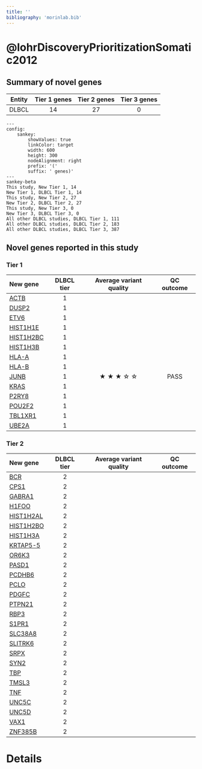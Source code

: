```yaml
---
title: ''
bibliography: 'morinlab.bib'
---
```


# @lohrDiscoveryPrioritizationSomatic2012
## Summary of novel genes

|Entity| Tier 1 genes| Tier 2 genes|Tier 3 genes|
|:-:|:-:|:-:|:-:|
|DLBCL|14|27|0|
```mermaid
---
config:
    sankey:
        showValues: true
        linkColor: target
        width: 600
        height: 300
        nodeAlignment: right
        prefix: '('
        suffix: ' genes)'
---
sankey-beta
This study, New Tier 1, 14
New Tier 1, DLBCL Tier 1, 14
This study, New Tier 2, 27
New Tier 2, DLBCL Tier 2, 27
This study, New Tier 3, 0
New Tier 3, DLBCL Tier 3, 0
All other DLBCL studies, DLBCL Tier 1, 111
All other DLBCL studies, DLBCL Tier 2, 183
All other DLBCL studies, DLBCL Tier 3, 387
```

## Novel genes reported in this study

### Tier 1
|New gene|DLBCL tier| Average variant quality | QC outcome |
|:-|:-:|:-:|:-:|
|[ACTB](../ACTB)|1 || |
|[DUSP2](../DUSP2)|1 || |
|[ETV6](../ETV6)|1 || |
|[HIST1H1E](../HIST1H1E)|1 || |
|[HIST1H2BC](../HIST1H2BC)|1 || |
|[HIST1H3B](../HIST1H3B)|1 || |
|[HLA-A](../HLA-A)|1 || |
|[HLA-B](../HLA-B)|1 || |
|[JUNB](../JUNB)|1 |&starf; &starf; &starf; &star; &star; |PASS |
|[KRAS](../KRAS)|1 || |
|[P2RY8](../P2RY8)|1 || |
|[POU2F2](../POU2F2)|1 || |
|[TBL1XR1](../TBL1XR1)|1 || |
|[UBE2A](../UBE2A)|1 || |

### Tier 2
|New gene|DLBCL tier| Average variant quality | QC outcome |
|:-|:-:|:-:|:-:|
|[BCR](../BCR)|2 || |
|[CPS1](../CPS1)|2 || |
|[GABRA1](../GABRA1)|2 || |
|[H1FOO](../H1FOO)|2 || |
|[HIST1H2AL](../HIST1H2AL)|2 || |
|[HIST1H2BO](../HIST1H2BO)|2 || |
|[HIST1H3A](../HIST1H3A)|2 || |
|[KRTAP5-5](../KRTAP5-5)|2 || |
|[OR6K3](../OR6K3)|2 || |
|[PASD1](../PASD1)|2 || |
|[PCDHB6](../PCDHB6)|2 || |
|[PCLO](../PCLO)|2 || |
|[PDGFC](../PDGFC)|2 || |
|[PTPN21](../PTPN21)|2 || |
|[RBP3](../RBP3)|2 || |
|[S1PR1](../S1PR1)|2 || |
|[SLC38A8](../SLC38A8)|2 || |
|[SLITRK6](../SLITRK6)|2 || |
|[SRPX](../SRPX)|2 || |
|[SYN2](../SYN2)|2 || |
|[TBP](../TBP)|2 || |
|[TMSL3](../TMSL3)|2 || |
|[TNF](../TNF)|2 || |
|[UNC5C](../UNC5C)|2 || |
|[UNC5D](../UNC5D)|2 || |
|[VAX1](../VAX1)|2 || |
|[ZNF385B](../ZNF385B)|2 || |


# Details

